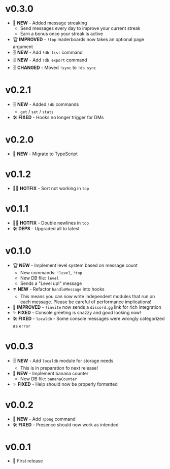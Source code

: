# v0.3.0

- 🌠 **NEW** - Added message streaking
  - Send messages every day to improve your current streak
  - Earn a bonus once your streak is active
- 🏆 **IMPROVED** - `!top` leaderboards now takes an optional page argument
- 🗄️ **NEW** - Add `!db list` command
- 🗄️ **NEW** - Add `!db export` command
- 🗄️ **CHANGED** - Moved `!sync` to `!db sync`

# v0.2.1

- 🗄️ **NEW** - Added `!db` commands
  - `get` / `set` / `stats`
- 🛠️ **FIXED** - Hooks no longer trigger for DMs

# v0.2.0

- 🚀 **NEW** - Migrate to TypeScript

# v0.1.2

- 👨‍🚒 **HOTFIX** - Sort not working in `top`

# v0.1.1

- 👨‍🚒 **HOTFIX** - Double newlines in `top`
- 🛠️ **DEPS** - Upgraded all to latest

# v0.1.0

- 🏆 **NEW** - Implement level system based on message count
  - New commands: `!level`, `!top`
  - New DB file: `level`
  - Sends a "Level up!" message
- ☂️ **NEW** - Refactor `handleMessage` into hooks
  - This means you can now write independent modules that run on each message.
    Please be careful of performance implications!
- 🔗 **IMPROVED** - `!invite` now sends a `discord.gg` link for rich integration
- ✨ **FIXED** - Console greeting is snazzy and good looking now!
- 🛠️ **FIXED** - `localdb` - Some console messages were wrongly categorized as
  `error`

# v0.0.3

- 🗄️ **NEW** - Add `localdb` module for storage needs
  - This is in preparation fo next release!
- 🍌 **NEW** - Implement banana counter
  - New DB file: `bananaCounter`
- ✨ **FIXED** - Help should now be properly formatted

# v0.0.2

- 🏓 **NEW** - Add `!pong` command
- 🛠️ **FIXED** - Presence should now work as intended

# v0.0.1

- 🎉 First release
